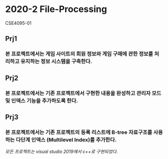 # 2020-2 File-Processing
CSE4095-01

## Prj1
### 본 프로젝트에서는 게임 사이트의 회원 정보와 게임 구매에 관한 정보를 처리하고 유지하는 정보 시스템을 구축한다.

## Prj2
### 본 프로젝트에서는 기존 프로젝트에서 구현한 내용을 완성하고 관리자 모드 및 인덱스 기능을 추가하도록 한다.

## Prj3
### 본 프로젝트에서는 기존 프로젝트의 등록 리스트에 B-tree 자료구조를 사용하는 다단계 인덱스 (Multilevel Index)를 추가한다.

*모든 프로젝트는 visual studio 2019에서 c++로 구현되었다.*

